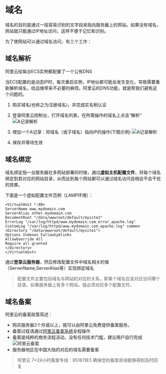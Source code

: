 # 域名

域名的目的是通过一段容易识别的文字段来指向服务器上的网站。如果没有域名，网站就只能通过IP地址访问，这样不便于记忆和识别。

为了使网站可以通过域名访问，有三个工作：

## 域名解析

阿里云给每台ECS实例都配置了一个公有DNS

当ECS配置的是动态IP时，每次重启实例，IP地址都可能会发生变化，导致需要重新解析域名，给运维带来不必要的麻烦。阿里云的DNS功能，就是帮我们避免这个问题的。

1. 购买域名(也称之为注册域名)，并完成实名制认证

2. 登录阿里云控制台，打开域名列表，在所需操作的域名上点击“解析”
   ![A记录解析](http://libs.websoft9.com/Websoft9/DocsPicture/en/aliyun/aliyun-dns-websoft9.png)

3. 增加一个A记录：将域名（或子域名）指向IP的操作(下图示例)
   ![A记录解析](http://libs.websoft9.com/Websoft9/DocsPicture/en/aliyun/aliyun-dnsrev-websoft9.png)

2. 保存并等待生效

## 域名绑定

域名绑定指一台服务器在多网站部署的时候，通过**虚拟主机配置文件**，将每个域名绑定到其对应的网站目录，从而达到每个网站都可以通过域名访问且相会不会干扰的效果。

下面是一个虚拟配置文件范例（LAMP环境）：

   ~~~ 
   <VirtualHost *:80>
   ServerName www.mydomain.com
   ServerAlias other.mydomain.com
   DocumentRoot "/data/wwwroot/default/mysite2"
   ErrorLog "/var/log/httpd/www.mydomain.com_error_apache.log"
   CustomLog "/var/log/httpd/www.mydomain.com_apache.log" common
   <Directory "/data/wwwroot/default/mysite1">
   Options Indexes FollowSymlinks
   AllowOverride All
   Require all granted
   </Directory>
   </VirtualHost>
   ~~~

通过**登录云服务器**，然后修改配置文件中域名相关的值（ServerName,ServerAlias等）实现绑定域名

> 配置文件主要包括域名与网站的对应的关系，即某个域名应该对应访问哪个目录。如果服务器上有多个网站，就必须对应多个配置文件。

## 域名备案

阿里云的备案政策简述：

- 购买服务器2个月或以上，就可以由阿里云免费提供备案服务。  
- 备案过程请通过[阿里云备案系统](https://beian.aliyun.com/order/index.htm)全程操作
- 备案是纯粹的商务流程活动，没有任何技术门槛，建议用户自行完成
   ![阿里云备案](https://libs.websoft9.com/Websoft9/DocsPicture/en/aliyun/aliyun-beian-websoft9.png)
- 服务器地区在中国大陆的对应的域名需要备案

> 阿里云 7*24小时备案专线：95187转3 确保您的备案咨询能够得到及时回复